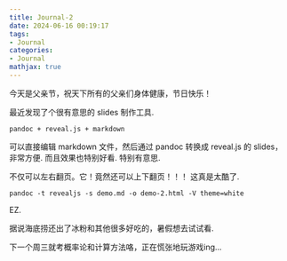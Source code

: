 ```yaml
---
title: Journal-2
date: 2024-06-16 00:19:17
tags: 
- Journal
categories:
- Journal
mathjax: true
---
```


今天是父亲节，祝天下所有的父亲们身体健康，节日快乐！

<!--more-->

最近发现了个很有意思的 slides 制作工具.

```
pandoc + reveal.js + markdown
```

可以直接编辑 markdown 文件，然后通过 pandoc 转换成 reveal.js 的 slides，非常方便.
而且效果也特别好看. 特别有意思.

不仅可以左右翻页。它！竟然还可以上下翻页！！！
这真是太酷了.

```
pandoc -t revealjs -s demo.md -o demo-2.html -V theme=white
```

EZ.

据说海底捞还出了冰粉和其他很多好吃的，暑假想去试试看.

下一个周三就考概率论和计算方法咯，正在慌张地玩游戏ing...
